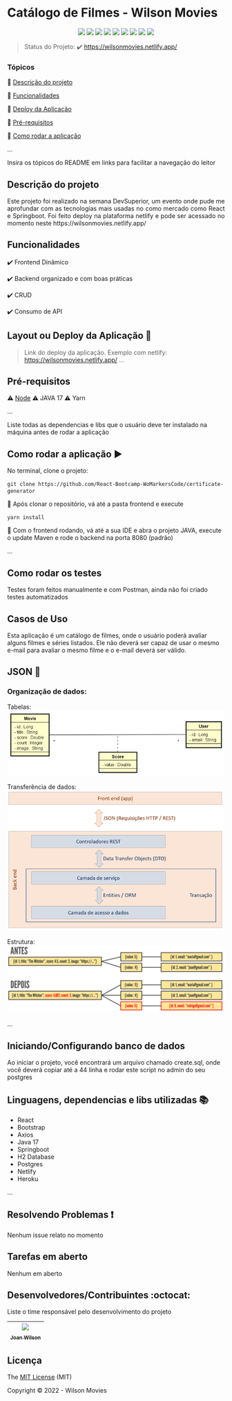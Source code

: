 <h1>Catálogo de Filmes - Wilson Movies</h1> 

<p align="center">
  <img src="https://img.shields.io/badge/React-20232A?style=for-the-badge&logo=react&logoColor=61DAFB"/>
  <img src="https://img.shields.io/badge/TypeScript-007ACC?style=for-the-badge&logo=typescript&logoColor=white"/>
  <img src="https://img.shields.io/badge/Node.js-43853D?style=for-the-badge&logo=node.js&logoColor=white"/>
  <img src="https://img.shields.io/badge/CSS3-1572B6?style=for-the-badge&logo=css3&logoColor=white"/>
  <img src="https://img.shields.io/badge/Java-ED8B00?style=for-the-badge&logo=java&logoColor=white"/>
  <img src="https://img.shields.io/badge/Spring-6DB33F?style=for-the-badge&logo=spring&logoColor=white"/>
  <img src="https://img.shields.io/badge/PostgreSQL-316192?style=for-the-badge&logo=postgresql&logoColor=white"/>
  <img src="https://img.shields.io/badge/Netlify-00C7B7?style=for-the-badge&logo=netlify&logoColor=white"/>
  <img src="https://img.shields.io/badge/Heroku-430098?style=for-the-badge&logo=heroku&logoColor=white"/>
  
</p>

> Status do Projeto: :heavy_check_mark: https://wilsonmovies.netlify.app/ 

### Tópicos 

:small_blue_diamond: [Descrição do projeto](#descrição-do-projeto)

:small_blue_diamond: [Funcionalidades](#funcionalidades)

:small_blue_diamond: [Deploy da Aplicação](#deploy-da-aplicação-dash)

:small_blue_diamond: [Pré-requisitos](#pré-requisitos)

:small_blue_diamond: [Como rodar a aplicação](#como-rodar-a-aplicação-arrow_forward)

... 

Insira os tópicos do README em links para facilitar a navegação do leitor

## Descrição do projeto 

<p align="justify">
  Este projeto foi realizado na semana DevSuperior, um evento onde pude me aprofundar com as tecnologias mais usadas no como mercado como React e Springboot. Foi feito deploy na plataforma netlify e pode ser acessado no momento neste https://wilsonmovies.netlify.app/
</p>

## Funcionalidades

:heavy_check_mark: Frontend Dinâmico  

:heavy_check_mark: Backend organizado e com boas práticas

:heavy_check_mark: CRUD  

:heavy_check_mark: Consumo de API 

## Layout ou Deploy da Aplicação :dash:

> Link do deploy da aplicação. Exemplo com netlify: https://wilsonmovies.netlify.app/
... 

## Pré-requisitos

:warning: [Node](https://nodejs.org/en/download/)
:warning: JAVA 17
:warning: Yarn

...

Liste todas as dependencias e libs que o usuário deve ter instalado na máquina antes de rodar a aplicação 

## Como rodar a aplicação :arrow_forward:

No terminal, clone o projeto: 

```
git clone https://github.com/React-Bootcamp-WoMarkersCode/certificate-generator
```

:small_blue_diamond: Após clonar o repositório, vá até a pasta frontend e execute

```
yarn install
```

:small_blue_diamond: Com o frontend rodando, vá até a sua IDE e abra o projeto JAVA, execute o update Maven e rode o backend na porta 8080 (padrão)

... 



## Como rodar os testes

Testes foram feitos manualmente e com Postman, ainda não foi criado testes automatizados


## Casos de Uso

Esta aplicação é um catálogo de filmes, onde o usuário poderá avaliar alguns filmes e séries listados. Ele não deverá ser capaz de usar o mesmo e-mail para avaliar o mesmo filme e o e-mail deverá ser válido.

## JSON :floppy_disk:

### Organização de dados: 

Tabelas:<br>
<img src="https://raw.githubusercontent.com/devsuperior/bds-assets/main/sds/dsmovie-dominio.png" /><br>

Transferência de dados: <br>
<img src="https://raw.githubusercontent.com/devsuperior/bds-assets/main/sds/padrao-camadas.png" /><br>

Estrutura:
<img src="https://raw.githubusercontent.com/devsuperior/bds-assets/main/sds/dsmovie-objs.png" />

... 


## Iniciando/Configurando banco de dados

Ao iniciar o projeto, você encontrará um arquivo chamado create.sql, onde você deverá copiar até a 44 linha e rodar este script no admin do seu postgres

## Linguagens, dependencias e libs utilizadas :books:

- React
- Bootstrap
- Axios
- Java 17
- Springboot
- H2 Database
- Postgres
- Netlify
- Heroku

...


## Resolvendo Problemas :exclamation:

Nenhum issue relato no momento

## Tarefas em aberto

Nenhum em aberto

## Desenvolvedores/Contribuintes :octocat:

Liste o time responsável pelo desenvolvimento do projeto

| [<img src="https://avatars.githubusercontent.com/u/48629647?v=4" width=115><br><sub>Joan Wilson</sub>](https://github.com/JoanWilson) |  
| :---: |

## Licença 

The [MIT License]() (MIT)

Copyright :copyright: 2022 - Wilson Movies
